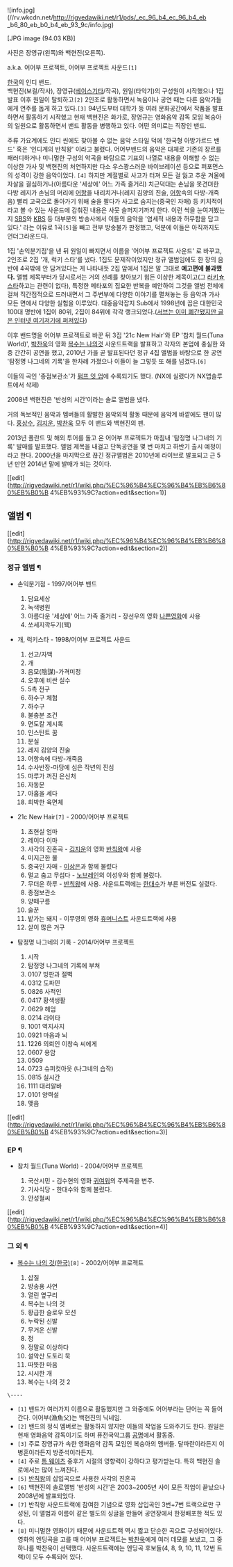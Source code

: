 ![info.jpg](//rv.wkcdn.net/http://rigvedawiki.net/r1/pds/_ec_96_b4_ec_96_b4_eb
_b6_80_eb_b0_b4_eb_93_9c/info.jpg)

[JPG image (94.03 KB)]

  
사진은 장영규(왼쪽)와 백현진(오른쪽).

a.k.a. 어어부 프로젝트, 어어부 프로젝트 사운드`[1]`

[한국](%ED%95%9C%EA%B5%AD.md)의 인디 밴드.  
백현진(보컬/작사), 장영규([베이스기타](%EB%B2%A0%EC%9D%B4%EC%8A%A4%20%EA%B8%B0%ED%83%80.md)/작곡), 원일(타악기)의 구성원이
시작했으나 1집발표 이후 원일이 탈퇴하고`[2]` 2인조로 활동하면서 녹음이나 공연 때는 다른 음악가들에게 연주를 돕게 하고 있다.`[3]`
94년도부터 대학가 등 여러 문화공간에서 작품을 발표하면서 활동하기 시작했고 현재 백현진은 화가로, 장영규는 영화음악 감독 모임 복숭아의
일원으로 활동하면서 밴드 활동을 병행하고 있다. 어떤 의미로는 직장인 밴드.

주류 가요계에도 인디 씬에도 찾아볼 수 없는 음악 스타일 덕에 '한국형 아방가르드 밴드' 혹은 '인디계의 반칙왕' 이라고 불렸다.
어어부밴드의 음악은 대체로 기존의 장르를 패러디하거나 미니멀한 구성의 악곡을 바탕으로 기표의 나열로 내용을 이해할 수 없는 이상한 가사 및
백현진의 처연하지만 다소 우스꽝스러운 바이브레이션 등으로 퍼포먼스의 성격이 강한 음악이었다. `[4]` 하지만 계절별로 사고가 터져 모든 걸
잃고 추운 겨울에 자살을 결심하거나(아름다운 '세상에' 어느 가족 줄거리) 치근덕대는 손님을 못견뎌한 다방 레지가 손님의 머리에
[어항](%EC%96%B4%ED%95%AD.md)을 내리치거나(레지 김양의 진술,
[어항](%EC%96%B4%ED%95%AD.md)속의 다방-개죽음) 빨리 고국으로 돌아가기 위해 술을 팔다가 사고로 숨지는(중국인
자매) 등 키치적이라고 볼 수 있는 사운드에 감춰진 내용은 사뭇 슬퍼지기까지 한다. 이런 싹을 눈여겨봤는지 [SBS](SBS.md)와
[KBS](KBS.md) 등 대부분의 방송사에서 이들의 음악을 '염세적 내용과 허무함을 담고 있다.' 라는 이유로 1곡`[5]`을 빼고
전부 방송불가 판정했고, 덕분에 이들은 아직까지도 언더그라운드다.

1집 '손익분기점'을 낸 뒤 원일이 빠지면서 이름을 '어어부 프로젝트 사운드' 로 바꾸고, 2인조로 2집 '개, 럭키 스타'를 냈다. 1집도
문제작이었지만 정규 앨범임에도 한 장의 음반에 4곡밖에 안 담겨있다는 게 나타내듯 2집 앞에서 1집은 말 그대로 **예고편에 불과했다.**
앨범 제목부터가 당시로서는 거의 선례를 찾아보기 힘든 이상한 제목이고(그
[러키☆스타](%EB%9F%AC%ED%82%A4%E2%98%86%EC%8A%A4%ED%83%80.md)하고는 관련이 없다), 특정한
메타포의 집요한 반복을 예안하여 그것을 앨범 전체에 걸쳐 직간접적으로 드러내면서 그 주변부에 다양한 이야기를 펼쳐놓는 등 음악과 가사 모든
면에서 다양한 실험을 이루었다. 대중음악잡지 Sub에서 1998년에 꼽은 대한민국 100대 명반에 1집이 80위, 2집이 84위에 각각
랭크되었다.([서브는 이미 폐간됐지만 글은 인터넷 여기저기에
퍼져있다](http://kin.naver.com/open100/detail.nhn?d1id=3&dirId=302&docId=422221))

이후 밴드명을 어어부 프로젝트로 바꾼 뒤 3집 '21c New Hair'와 EP '참치 월드(Tuna World)',
[박찬욱](%EB%B0%95%EC%B0%AC%EC%9A%B1.md)의 영화 [복수는 나의것](%EB%B3%B5%EC%88%98%EB%8A%94%20%EB%82%98%EC%9D%98%20%EA%B2%83.md) 사운드트랙을
발표하고 각자의 본업에 충실한 와중 간간히 공연을 했고, 2010년 가을 곧 발표된다던 정규 4집 앨범을 바탕으로 한 공연 '탐정명 나그네의
기록'을 한차례 가졌으나 이들이 늘 그렇듯 또 해를 넘겼다.`[6]`

이들의 곡인 '종점보관소'가 [펌프 잇 업](%ED%8E%8C%ED%94%84%20%EC%9E%87%20%EC%97%85.md)에
수록되기도 했다. (NX에 실렸다가 NX앱솔루트에서 삭제)

2008년 백현진은 '반성의 시간'이라는 솔로 앨범을 냈다.

거의 독보적인 음악과 멤버들의 활발한 음악외적 활동 때문에 음악계 바깥에도 팬이 많다.
[홍상수](%ED%99%8D%EC%83%81%EC%88%98.md),
[김지운](%EA%B9%80%EC%A7%80%EC%9A%B4.md),
[박찬욱](%EB%B0%95%EC%B0%AC%EC%9A%B1.md) 모두 이 밴드와 백현진의 팬.

2013년 폴란드 및 해외 투어를 돌고 온 어어부 프로젝트가 마침내 '탐정명 나그네의 기록' 발매를 발표했다. 앨범 제목을 내걸고 단독공연을
몇 번 마치고 하반기 출시 예정이라고 한다. 2000년을 마지막으로 끊긴 정규앨범은 2010년에 라이브로 발표되고 근 5년 만인 2014년
말에 발매가 되는 것이다.

[[edit](http://rigvedawiki.net/r1/wiki.php/%EC%96%B4%EC%96%B4%EB%B6%80%EB%B0%B
4%EB%93%9C?action=edit&section=1)]

## 앨범 ¶

[[edit](http://rigvedawiki.net/r1/wiki.php/%EC%96%B4%EC%96%B4%EB%B6%80%EB%B0%B
4%EB%93%9C?action=edit&section=2)]

### 정규 앨범 ¶

  * 손익분기점 - 1997/어어부 밴드  

    1. 담요세상
    2. 녹색병원
    3. 아름다운 '세상에' 어느 가족 줄거리 - 장선우의 영화 [나쁜영화](%EB%82%98%EC%81%9C%EC%98%81%ED%99%94.md)에 사용
    4. 쏘세지깍두기(웩)
  * 개, 럭키스타 - 1998/어어부 프로젝트 사운드  

    1. 선고/자백
    2. 개
    3. 음모(陰謀)-가격미정
    4. 오후에 비싼 실수
    5. 5촉 전구
    6. 하수구 체험
    7. 하수구
    8. 불충분 조건
    9. 면도칼 계시록
    10. 인스탄트 꿈
    11. 분실
    12. 레지 김양의 진술
    13. 어항속에 다방-개죽음
    14. 수사반장-마당에 심은 작년의 진심
    15. 마루가 꺼진 은신처
    16. 자동문
    17. 아홉을 세다
    18. 희박한 육면체
  * 21c New Hair`[7]` \- 2000/어어부 프로젝트  

    1. 초현실 엄마
    2. 레이다 이마
    3. 사각의 진혼곡 - [김지운](%EA%B9%80%EC%A7%80%EC%9A%B4.md)의 영화 [반칙왕](%EB%B0%98%EC%B9%99%EC%99%95.md)에 사용
    4. 미지근한 물
    5. 중국인 자매 - [이상은](%EC%9D%B4%EC%83%81%EC%9D%80%28%EA%B0%80%EC%88%98%29.md)과 함께 불렀다
    6. 멀고 춥고 무섭다 - [노브레인](%EB%85%B8%EB%B8%8C%EB%A0%88%EC%9D%B8.md)의 이성우와 함께 불렀다.
    7. 무더운 하루 - [반칙왕](%EB%B0%98%EC%B9%99%EC%99%95.md)에 사용. 사운드트랙에는 [한대수](%ED%95%9C%EB%8C%80%EC%88%98.md)가 부른 버전도 실렸다.
    8. 종점보관소
    9. 양떼구름
    10. 술꾼
    11. 밭가는 돼지 - 이무영의 영화 [휴머니스트](%ED%9C%B4%EB%A8%B8%EB%8B%88%EC%8A%A4%ED%8A%B8.md) 사운드트랙에 사용
    12. 살이 많은 거구
  * 탐정명 나그네의 기록 - 2014/어어부 프로젝트  

    1. 시작
    2. 탐정명 나그네의 기록에 부쳐
    3. 0107 빙판과 절벽
    4. 0312 도파민
    5. 0826 사적인
    6. 0417 황색생활
    7. 0629 헤엄
    8. 0214 라이타
    9. 1001 역지사지
    10. 0921 마음과 뇌
    11. 1226 의뢰인 이창숙 씨에게
    12. 0607 용암
    13. 0509
    14. 0723 슈퍼컷아웃 (나그네의 습작)
    15. 0815 실시간
    16. 1111 대리알바
    17. 0101 양력설
    18. 맺음

[[edit](http://rigvedawiki.net/r1/wiki.php/%EC%96%B4%EC%96%B4%EB%B6%80%EB%B0%B
4%EB%93%9C?action=edit&section=3)]

### EP ¶

  * 참치 월드(Tuna World) - 2004/어어부 프로젝트  

    1. 국산시민 - 김수현의 영화 [귀여워](%EA%B7%80%EC%97%AC%EC%9B%8C.md)의 주제곡을 변주. 
    2. 기사식당 - 한대수와 함께 불렀다.
    3. 안성철씨

[[edit](http://rigvedawiki.net/r1/wiki.php/%EC%96%B4%EC%96%B4%EB%B6%80%EB%B0%B
4%EB%93%9C?action=edit&section=4)]

### 그 외 ¶

  * [복수는 나의 것(한국)](%EB%B3%B5%EC%88%98%EB%8A%94%20%EB%82%98%EC%9D%98%20%EA%B2%83%28%ED%95%9C%EA%B5%AD%29.md)`[8]` \- 2002/어어부 프로젝트  

    1. 삽질
    2. 방송용 사연
    3. 열린 옆구리
    4. 복수는 나의 것
    5. 황급한 슬로우 모션
    6. 누락된 신발
    7. 무거운 신발
    8. 정
    9. 정말로 이상하다
    10. 설악산 도토리 묵
    11. 따뜻한 마음
    12. 시시한 개
    13. 복수는 나의 것 2  

`\----`

  * `[1]` 밴드가 여러가지 이름으로 활동했지만 그 와중에도 어어부라는 단어는 꼭 들어간다. 어어부(漁魚父)는 백현진의 닉네임.
  * `[2]` 밴드의 정식 멤버로는 활동하지 않지만 이들의 작업을 도와주기도 한다. 원일은 현재 영화음악 감독이기도 하며 퓨전국악그룹 [공명](%EA%B3%B5%EB%AA%85.md)에서 활동중.
  * `[3]` 주로 장영규가 속한 영화음악 감독 모임인 복숭아의 멤버들. 달파란이라든지 이병훈이라든지 방준석이라든지.
  * `[4]` 주로 [톰 웨이츠](%ED%86%B0%20%EC%9B%A8%EC%9D%B4%EC%B8%A0.md) 중후기 시절의 영향력이 강하다고 평가받는다. 특히 백현진 솔로에서는 많이 느껴진다.
  * `[5]` [반칙왕](%EB%B0%98%EC%B9%99%EC%99%95.md)의 삽입곡으로 사용한 사각의 진혼곡
  * `[6]` 백현진의 솔로앨범 '반성의 시간'은 2003~2005년 사이 모든 작업이 끝났으나 2008년에 발표되었다.
  * `[7]` 반칙왕 사운드트랙에 참여한 기념으로 영화 삽입곡인 3번+7번 트랙으로만 구성된, 이 앨범과 이름이 같은 별도의 싱글을 만들어 공연장에서 한정배포한 적도 있다.
  * `[8]` 미니멀한 영화이기 때문에 사운드트랙 역시 짧고 단순한 곡으로 구성되어있다. 영화의 엔딩곡을 고를 때 어어부 프로젝트는 [박찬욱](%EB%B0%95%EC%B0%AC%EC%9A%B1.md)에게 여러 데모를 보냈고, 그 중 하나를 박찬욱이 선택했다. 사운드트랙에는 엔딩곡 후보들(4, 8, 9, 10, 11, 12번 트랙)이 모두 수록되어 있다.

